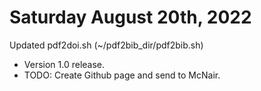 # Saturday August 20th, 2022

Updated pdf2doi.sh (~/pdf2bib_dir/pdf2bib.sh)

- Version 1.0 release.
- TODO: Create Github page and send to McNair.
